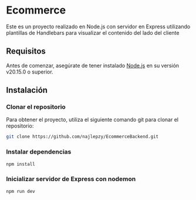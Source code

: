 # Ecommerce

Este es un proyecto realizado en Node.js con servidor en Express utilizando plantillas de Handlebars para visualizar el contenido del lado del cliente

## Requisitos

Antes de comenzar, asegúrate de tener instalado [Node.js](https://nodejs.org/) en su versión v20.15.0 o superior.

## Instalación

### Clonar el repositorio

Para obtener el proyecto, utiliza el siguiente comando git para clonar el repositorio:

```bash
git clone https://github.com/najlepzy/EcommerceBackend.git
```
### Instalar dependencias
```bash
npm install
```
### Inicializar servidor de Express con nodemon
```bash
npm run dev
```
